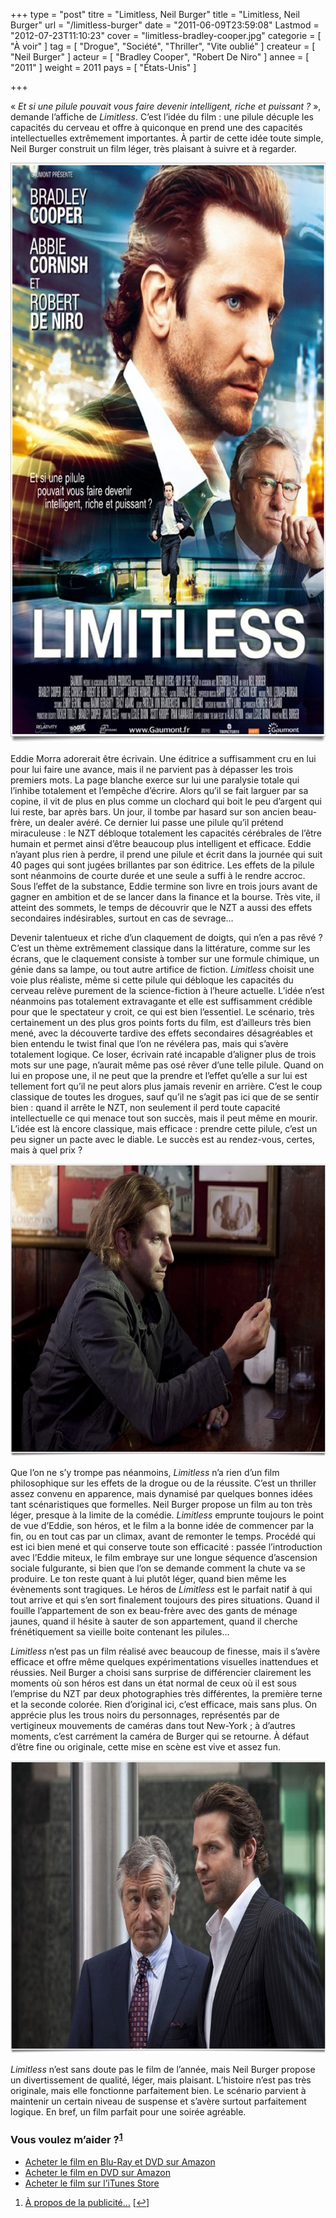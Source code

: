 +++
type = "post"
titre = "Limitless, Neil Burger"
title = "Limitless, Neil Burger"
url = "/limitless-burger"
date = "2011-06-09T23:59:08"
Lastmod = "2012-07-23T11:10:23"
cover = "limitless-bradley-cooper.jpg"
categorie = [ "À voir" ]
tag = [ "Drogue", "Société", "Thriller", "Vite oublié" ]
createur = [ "Neil Burger" ]
acteur = [ "Bradley Cooper", "Robert De Niro" ]
annee = [ "2011" ]
weight = 2011
pays = [ "États-Unis" ]

+++

<p>« <em>Et si une pilule pouvait vous faire devenir intelligent, riche et puissant ?</em> », demande l&rsquo;affiche de <em>Limitless</em>. C&rsquo;est l&rsquo;idée du film : une pilule décuple les capacités du cerveau et offre à quiconque en prend une des capacités intellectuelles extrêmement importantes. À partir de cette idée toute simple, Neil Burger construit un film léger, très plaisant à suivre et à regarder.</p>
<div style="text-align: center;"><a href="http://www.allocine.fr/film/fichefilm_gen_cfilm=135564.html"><img class="aligncenter" src="limitless.jpg" border="0" alt="Limitless" width="690" height="928" /></a></div>
<p>Eddie Morra adorerait être écrivain. Une éditrice a suffisamment cru en lui pour lui faire une avance, mais il ne parvient pas à dépasser les trois premiers mots. La page blanche exerce sur lui une paralysie totale qui l&rsquo;inhibe totalement et l&rsquo;empêche d&rsquo;écrire. Alors qu&rsquo;il se fait larguer par sa copine, il vit de plus en plus comme un clochard qui boit le peu d&rsquo;argent qui lui reste, bar après bars. Un jour, il tombe par hasard sur son ancien beau-frère, un dealer avéré. Ce dernier lui passe une pilule qu&rsquo;il prétend miraculeuse : le NZT débloque totalement les capacités cérébrales de l&rsquo;être humain et permet ainsi d&rsquo;être beaucoup plus intelligent et efficace. Eddie n&rsquo;ayant plus rien à perdre, il prend une pilule et écrit dans la journée qui suit 40 pages qui sont jugées brillantes par son éditrice. Les effets de la pilule sont néanmoins de courte durée et une seule a suffi à le rendre accroc. Sous l&rsquo;effet de la substance, Eddie termine son livre en trois jours avant de gagner en ambition et de se lancer dans la finance et la bourse. Très vite, il atteint des sommets, le temps de découvrir que le NZT a aussi des effets secondaires indésirables, surtout en cas de sevrage…</p>
<p>Devenir talentueux et riche d&rsquo;un claquement de doigts, qui n&rsquo;en a pas rêvé ? C&rsquo;est un thème extrêmement classique dans la littérature, comme sur les écrans, que le claquement consiste à tomber sur une formule chimique, un génie dans sa lampe, ou tout autre artifice de fiction. <em>Limitless</em> choisit une voie plus réaliste, même si cette pilule qui débloque les capacités du cerveau relève purement de la science-fiction à l&rsquo;heure actuelle. L&rsquo;idée n&rsquo;est néanmoins pas totalement extravagante et elle est suffisamment crédible pour que le spectateur y croit, ce qui est bien l&rsquo;essentiel. Le scénario, très certainement un des plus gros points forts du film, est d&rsquo;ailleurs très bien mené, avec la découverte tardive des effets secondaires désagréables et bien entendu le twist final que l&rsquo;on ne révélera pas, mais qui s&rsquo;avère totalement logique. Ce loser, écrivain raté incapable d&rsquo;aligner plus de trois mots sur une page, n&rsquo;aurait même pas osé rêver d&rsquo;une telle pilule. Quand on lui en propose une, il ne peut que la prendre et l&rsquo;effet qu&rsquo;elle a sur lui est tellement fort qu&rsquo;il ne peut alors plus jamais revenir en arrière. C&rsquo;est le coup classique de toutes les drogues, sauf qu&rsquo;il ne s&rsquo;agit pas ici que de se sentir bien : quand il arrête le NZT, non seulement il perd toute capacité intellectuelle ce qui menace tout son succès, mais il peut même en mourir. L&rsquo;idée est là encore classique, mais efficace : prendre cette pilule, c&rsquo;est un peu signer un pacte avec le diable. Le succès est au rendez-vous, certes, mais à quel prix ?</p>
<div style="text-align: center;"><img class="aligncenter" src="cooper-limitless.jpg" border="0" alt="Cooper limitless" width="690" height="468" /></div>
<p>Que l&rsquo;on ne s&rsquo;y trompe pas néanmoins, <em>Limitless</em> n&rsquo;a rien d&rsquo;un film philosophique sur les effets de la drogue ou de la réussite. C&rsquo;est un thriller assez convenu en apparence, mais dynamisé par quelques bonnes idées tant scénaristiques que formelles. Neil Burger propose un film au ton très léger, presque à la limite de la comédie. <em>Limitless</em> emprunte toujours le point de vue d&rsquo;Eddie, son héros, et le film a la bonne idée de commencer par la fin, ou en tout cas par un climax, avant de remonter le temps. Procédé qui est ici bien mené et qui conserve toute son efficacité : passée l&rsquo;introduction avec l&rsquo;Eddie miteux, le film embraye sur une longue séquence d&rsquo;ascension sociale fulgurante, si bien que l&rsquo;on se demande comment la chute va se produire. Le ton reste quant à lui plutôt léger, quand bien même les évènements sont tragiques. Le héros de <em>Limitless</em> est le parfait natif à qui tout arrive et qui s&rsquo;en sort finalement toujours des pires situations. Quand il fouille l&rsquo;appartement de son ex beau-frère avec des gants de ménage jaunes, quand il hésite à sauter de son appartement, quand il cherche frénétiquement sa vieille boite contenant les pilules…</p>
<p><em>Limitless</em> n&rsquo;est pas un film réalisé avec beaucoup de finesse, mais il s&rsquo;avère efficace et offre même quelques expérimentations visuelles inattendues et réussies. Neil Burger a choisi sans surprise de différencier clairement les moments où son héros est dans un état normal de ceux où il est sous l&rsquo;emprise du NZT par deux photographies très différentes, la première terne et la seconde colorée. Rien d&rsquo;original ici, c&rsquo;est efficace, mais sans plus. On apprécie plus les trous noirs du personnages, représentés par de vertigineux mouvements de caméras dans tout New-York ; à d&rsquo;autres moments, c&rsquo;est carrément la caméra de Burger qui se retourne. À défaut d&rsquo;être fine ou originale, cette mise en scène est vive et assez fun.</p>
<div style="text-align: center;"><img class="aligncenter" src="limitless-burger.jpg" border="0" alt="Limitless burger" width="690" height="468" /></div>
<p><em>Limitless</em> n&rsquo;est sans doute pas le film de l&rsquo;année, mais Neil Burger propose un divertissement de qualité, léger, mais plaisant. L&rsquo;histoire n&rsquo;est pas très originale, mais elle fonctionne parfaitement bien. Le scénario parvient à maintenir un certain niveau de suspense et s&rsquo;avère surtout parfaitement logique. En bref, un film parfait pour une soirée agréable.</p>
<div class="amazon">
<h3>Vous voulez m&rsquo;aider ?<sup><a href="#footnote_0_4894" id="identifier_0_4894" class="footnote-link footnote-identifier-link" title="&Agrave; propos de la publicit&eacute;&hellip;">1</a></sup></h3>
<ul>
<li><a href="http://www.amazon.fr/gp/product/B00596L30Q/ref=as_li_ss_tl?ie=UTF8&tag=leblogdenic07-21&linkCode=as2&camp=1642&creative=19458&creativeASIN=B00596L30Q">Acheter le film en Blu-Ray et DVD sur Amazon</a></li>
<li><a href="http://www.amazon.fr/gp/product/B00596L2Z2/ref=as_li_ss_tl?ie=UTF8&tag=leblogdenic07-21&linkCode=as2&camp=1642&creative=19458&creativeASIN=B00596L2Z2">Acheter le film en DVD sur Amazon</a></li>
<li><a href="http://itunes.apple.com/fr/movie/limitless/id460290329">Acheter le film sur l&rsquo;iTunes Store</a></li>
</ul>
</div>
<ol class="footnotes"><li id="footnote_0_4894" class="footnote"><a href="/soutien/">À propos de la publicité…</a> [<a href="#identifier_0_4894" class="footnote-link footnote-back-link">&#8617;</a>]</li></ol>
